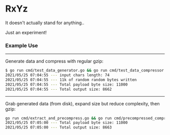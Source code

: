 # RxYz

It doesn't actually stand for anything..

Just an experiment!

### Example Use

---

Generate data and compress with regular gzip:

```bash
$ go run cmd/test_data_generator.go && go run cmd/test_data_compressor.go /*
2021/05/25 07:04:55 --- input chars length: 74
2021/05/25 07:04:55 --- 11k of random random bytes written
2021/05/25 07:04:55 --- Total payload byte size: 11000
2021/05/25 07:04:55 --- Total output size: 8662
```

---

Grab generated data (from disk), expand size but reduce complexity, then gzip:

```bash
go run cmd/extract_and_precompress.go && go run cmd/precompressed_compressor.go
2021/05/25 07:05:00 --- Total payload byte size: 11000
2021/05/25 07:05:00 --- Total output size: 8663
```
